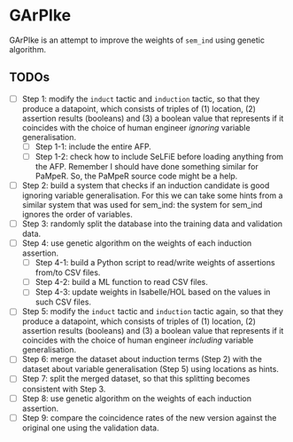 # GArPIke

GArPIke is an attempt to improve the weights of `sem_ind` using genetic algorithm.

## TODOs

- [ ] Step 1: modify the `induct` tactic and `induction` tactic, so that they produce a datapoint, which consists of triples of (1) location, (2) assertion results (booleans) and (3) a boolean value that represents if it coincides with the choice of human engineer *ignoring* variable generalisation.
   - [ ] Step 1-1: include the entire AFP.
   - [ ] Step 1-2: check how to include SeLFiE before loading anything from the AFP. Remember I should have done something similar for PaMpeR. So, the PaMpeR source code might be a help.
- [ ] Step 2: build a system that checks if an induction candidate is good ignoring variable generalisation. For this we can take some hints from a similar system that was used for sem_ind: the system for sem_ind ignores the order of variables.
- [ ] Step 3: randomly split the database into the training data and validation data.
- [ ] Step 4: use genetic algorithm on the weights of each induction assertion.
   - [ ] Step 4-1: build a Python script to read/write weights of assertions from/to CSV files.
   - [ ] Step 4-2: build a ML function to read CSV files.
   - [ ] Step 4-3: update weights in Isabelle/HOL based on the values in such CSV files.
- [ ] Step 5: modify the `induct` tactic and `induction` tactic again, so that they produce a datapoint, which consists of triples of (1) location,  (2) assertion results (booleans) and (3) a boolean value that represents if it coincides with the choice of human engineer *including* variable generalisation.
- [ ] Step 6: merge the dataset about induction terms (Step 2) with the dataset about variable generalisation (Step 5) using locations as hints.
- [ ] Step 7: split the merged dataset, so that this splitting becomes consistent with Step 3.
- [ ] Step 8: use genetic algorithm on the weights of each induction assertion.
- [ ] Step 9: compare the coincidence rates of the new version against the original one using the validation data.
